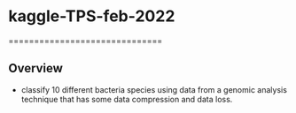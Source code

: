 # kaggle-TPS-feb-2022
==============================

## Overview
- classify 10 different bacteria species using data from a genomic analysis technique that has some data compression and data loss.


